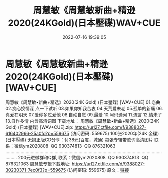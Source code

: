 ﻿---
title: 周慧敏《周慧敏新曲+精逊2020(24KGold)(日本壓碟)WAV+CUE
date: 2022-07-16 19:39:05
categories: 新碟专辑、稀有等精品
tags: 华语中文
---
# 周慧敏《周慧敏新曲+精逊2020(24KGold)(日本壓碟)[WAV+CUE]

周慧敏《周慧敏•新曲+精选》2020(24K Gold)
(日本壓碟) [WAV+CUE]
01.恋曲
02.痴心换情深
点一下试听
03.如果你知我苦衷
04.天荒爱未老
05.孤单的新痛
06.真爱在明天
07.爱你多过爱他
08.自动自觉
09.最爱
10.阿玛逊河
11.流言
12.情未了
13.自作多情
内含高清词图
下载地址：
周慧敏《周慧敏•新曲+精选》2020(24K Gold) (日本壓碟)
[WAV+CUE].zip: https://url27.ctfile.com/f/9388027-616402966-25a0fd?p=559675
(访问密码: 559675)
100张2020年(24K 金碟)
(日本壓碟) 无损正版CD分享：付38元(百度，城通)
每张专辑带歌词高清图片
联系：微信ym2020808  QQ
930374813  QQ 876321063
.....................................................................................................................................
200元进微群和Q群,
联系：微信ym2020808  QQ 930374813  QQ
876321063
周慧敏专辑下载地址: https://url27.ctfile.com/d/9388027-30230371-7ec0f3?p=559675
(访问密码: 559675)
原文：[链接](https://blog.sina.com.cn/s/blog_1647c7e7601030ye8.html)